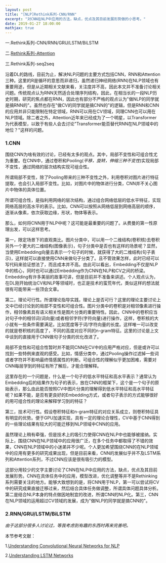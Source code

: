 ```yaml
---
layout: post
title: "[NLP]Rethink系列-CNN/RNN"
excerpt: "对CNN在NLP中应用的方法，缺点，优点及其目前发展形势做的小思考。"
date: 2019-01-27 18:00:00
mathjax: true
---
```


一.Rethink系列-CNN/RNN/GRU/LSTM/BiLSTM

二.[Rethink系列-Attention](https://zhpmatrix.github.io/2019/01/27/NLP-rethinking-attention/)

三.Rethink系列-seq2seq

沿着DL的路线，目前为止，解决NLP问题的主要方式包括CNN，RNN和Attention三种。这里的R是循环的意思而非递归，虽然递归神经网络(RNN)在NLP领域也有重要用途，但是从近期相关文献来看，关注度并不高，因此本文并不准备讨论相关问题。传统观点认为RNN天然适合处理序列结构，因此，在相当长的一段NLP历史时期，研究的焦点都在RNN，因此也有部分不严格的观点认为"做NLP的同学就是搞RNN的"。虽然也存在"做CV的同学就是搞CNN的"的逻辑，但是RNN和CNN的应用并非只能限制在特定领域，RNN可以用在CV领域，同理CNN也可以用在NLP领域。除二者之外，Attention近年来已经成为了一个明星，以Transformer为代表模型，以致于有些人会去讨论"Transformer能否替代RNN在NLP领域中的地位？"这样的问题。

### 1.CNN

围绕CNN为啥有效的讨论，已经有太多的观点。其中，局部不变性和可组合性尤为重要。在CNN中，通过卷积和Pooling(_平移，旋转，伸缩三种不变性_)实现局部不变性，通过网络的层次结构实现可组合性。

所谓局部不变性，除了Pooling带来的三种不变性之外，利用卷积对图片进行特征提取，也会引入局部不变性。比如，对图片中的物体进行分类，CNN并不关心图片中物体的具体位置。

所谓可组合性，是指利用网络的层次结构，通过组合网络低层的低水平特征，实现网络高层的高水平的表示。比如，CNN可以按照从网络低层到网络高层的顺序，逐渐从像素，依次获取边缘，形状，物体等表示。

那么，如何将CNN用于NLP中呢？这可能是最重要的问题了。从费曼的第一性原理出发，可以这样思考。

第一，限定场景下的直观类比。图片分类中，可以用一个二维结构(卷积核)去卷积另外一个更大的二维结构(图像表示)，句子分类中是否也有这样的场景呢？显然，当使用Embedding向量去表示一个句子的时候，就获得了大的二维结构(句子表示)，这样就可以直接使用CNN来做句子分类了。且不管效果怎样，此时已经可以写代码来验证想法了，而且成本并不高。由此可以看出，Embedding不仅是NLP中的核心，同时也可以通过Embedding作为CNN在NLP和CV之间的桥梁。Embedding有许多美丽的故事可讲，但是目前并不准备来讲述。个人观点认为，在DL刚开始统治CV和NLP等领域时，也正是技术的蛮荒年代，类似这样的想法就很有可能带来一些顶会文章。


第二，理论可行性。所谓理论指导实践，理论上是否可行？这里的理论主要讨论上文中已经讨论到的局部不变性和可组合性。图片分类中的卷积是对相邻像素进行操作，相邻像素具有语义相关性是图片分类的重要特性。因此，CNN中的卷积应当对句子中的相邻词(词向量)或者相邻字符(字符向量)进行操作，这样，卷积核的大小就有一些条件需要满足。比如宽度等于词/字符向量的长度。这样唯一可以改变的就是卷积核的高度了，不同的高度对应不同的n-gram特征。这里的讨论是上文中谈到的直接用于CNN做句子分类的优化改进了。

局部不变性和可组合性暂时并不能同CNN在CV中的应用严格对应，但是或许可以找到一些特例来直观的感受。比如，情感分类中，通过Pooling操作过滤掉一些词或者字符并不影响最终情感属性的判断。可组合性的理解似乎更加困难，需要对CNN每层学到的特征有所了解后，才能合理解释。

这里存在的一个问题是，什么是一个句子的低水平特征和高水平表示？通常认为Embedding后的结果作为句子的表示，放在CNN的框架下，这个是一个句子的原始表示，那么由此能否按照CV中图片分类的理解得到低水平特征和高水平特征呢？如果不能，是否有更良好的Embedding方式，或者句子表示的方式能够很好的用可组合性的理论来解释学习到的特征？

第三，技术可行性。假设卷积特征和n-gram特征的对应关系成立，则卷积特征具有明显的优势。便于GPU加速实现，具有一定的理论合理性，CV中基于CNN得到的一些理论结果有较大的可能迁移到NLP领域中CNN的应用。

虽然理论上稍有牵强，但是技术上的吸引力使得CNN在NLP中也能够被接纳。实际上，围绕CNN在NLP领域中的应用很广泛，在多个任务中都取得了不错的效果，CNN在NLP领域中的小迷弟并不少呢。个人更加希望围绕CNN的在NLP领域中的应用有更多的研究成果出现，但是目前来看，CNN的发展似乎并不及LSTM系列和Attention系列，不过CNN应该是很有吸引力的模型。

这部分用较少的文字主要讨论了CNN在NLP中应用的方法，缺点，优点及其目前发展形势。CNN在具体任务中的应用，模型改进，优化调整等并不是Rethinking系列需要关注的地方。能够大致想到的是，将CNN用于NLP，第一可以尝试将CV中的研究成果直接迁移过来，然后结合具体任务做调整，所谓具体问题具体分析。第二是结合NLP本身的特点做因地制宜的改进，所谓CNN的NLP化。第三，CNN在NLP领域的运用超过CV领域的发展，成为"做NLP的同学就是搞CNN的"。


### 2.RNN/GRU/LSTM/BiLSTM

_由于这部分很多人讨论过，等我考虑到有趣的东西时再来完善吧。_

本节参考文献：

1.[Understanding Convolutional Neural Networks for NLP](http://www.wildml.com/2015/11/understanding-convolutional-neural-networks-for-nlp/)

2.[Understanding LSTM Networks](http://colah.github.io/posts/2015-08-Understanding-LSTMs/)



















